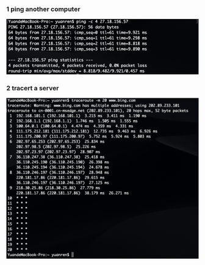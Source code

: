 ### 1 ping another computer

![homework1_ping](https://github.com/sumAllie/distributedNetwork/blob/master/Homework/homework1/homework1-ping.png)



### 2 tracert a server

![homework1_tracert](https://github.com/sumAllie/distributedNetwork/blob/master/Homework/homework1/homework1-tracert.png)